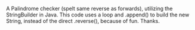 A Palindrome checker (spelt same reverse as forwards), utilizing the StringBuilder in Java.
This code uses a loop and .append() to build the new String, instead of the direct .reverse(), because of fun.
Thanks.
